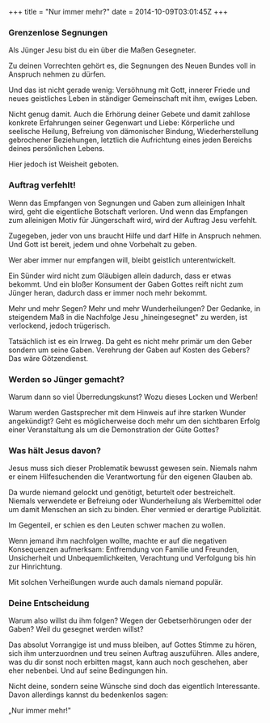 +++
title = "Nur immer mehr?"
date = 2014-10-09T03:01:45Z
+++

### Grenzenlose Segnungen

Als Jünger Jesu bist du ein über die Maßen Gesegneter.

Zu deinen Vorrechten gehört es, die Segnungen des Neuen Bundes voll in Anspruch nehmen zu dürfen.

Und das ist nicht gerade wenig: Versöhnung mit Gott, innerer Friede und neues geistliches Leben in ständiger Gemeinschaft mit ihm, ewiges Leben.

Nicht genug damit. Auch die Erhörung deiner Gebete und damit zahllose konkrete Erfahrungen seiner Gegenwart und Liebe: Körperliche und seelische Heilung, Befreiung von dämonischer Bindung, Wiederherstellung gebrochener Beziehungen, letztlich die Aufrichtung eines jeden Bereichs deines persönlichen Lebens.

Hier jedoch ist Weisheit geboten.

### Auftrag verfehlt!

Wenn das Empfangen von Segnungen und Gaben zum alleinigen Inhalt wird, geht die eigentliche Botschaft verloren. Und wenn das Empfangen zum alleinigen Motiv für Jüngerschaft wird, wird der Auftrag Jesu verfehlt.

Zugegeben, jeder von uns braucht Hilfe und darf Hilfe in Anspruch nehmen. Und Gott ist bereit, jedem und ohne Vorbehalt zu geben.

Wer aber immer nur empfangen will, bleibt geistlich unterentwickelt.

Ein Sünder wird nicht zum Gläubigen allein dadurch, dass er etwas bekommt. Und ein bloßer Konsument der Gaben Gottes reift nicht zum Jünger heran, dadurch dass er immer noch mehr bekommt.

Mehr und mehr Segen? Mehr und mehr Wunderheilungen? Der Gedanke, in steigendem Maß in die Nachfolge Jesu „hineingesegnet" zu werden, ist verlockend, jedoch trügerisch.

Tatsächlich ist es ein Irrweg. Da geht es nicht mehr primär um den Geber sondern um seine Gaben. Verehrung der Gaben auf Kosten des Gebers? Das wäre Götzendienst.

### Werden so Jünger gemacht?

Warum dann so viel Überredungskunst? Wozu dieses Locken und Werben!

Warum werden Gastsprecher mit dem Hinweis auf ihre starken Wunder angekündigt? Geht es möglicherweise doch mehr um den sichtbaren Erfolg einer Veranstaltung als um die Demonstration der Güte Gottes?

### Was hält Jesus davon?

Jesus muss sich dieser Problematik bewusst gewesen sein. Niemals nahm er einem Hilfesuchenden die Verantwortung für den eigenen Glauben ab.

Da wurde niemand gelockt und genötigt, beturtelt oder bestreichelt. Niemals verwendete er Befreiung oder Wunderheilung als Werbemittel oder um damit Menschen an sich zu binden. Eher vermied er derartige Publizität.

Im Gegenteil, er schien es den Leuten schwer machen zu wollen.

Wenn jemand ihm nachfolgen wollte, machte er auf die negativen Konsequenzen aufmerksam: Entfremdung von Familie und Freunden, Unsicherheit und Unbequemlichkeiten, Verachtung und Verfolgung bis hin zur Hinrichtung.

Mit solchen Verheißungen wurde auch damals niemand populär.

### Deine Entscheidung

Warum also willst du ihm folgen? Wegen der Gebetserhörungen oder der Gaben? Weil du gesegnet werden willst?

Das absolut Vorrangige ist und muss bleiben, auf Gottes Stimme zu hören, sich ihm unterzuordnen und treu seinen Auftrag auszuführen. Alles andere, was du dir sonst noch erbitten magst, kann auch noch geschehen, aber eher nebenbei. Und auf seine Bedingungen hin.

Nicht deine, sondern seine Wünsche sind doch das eigentlich Interessante. Davon allerdings kannst du bedenkenlos sagen:

„Nur immer mehr!"

